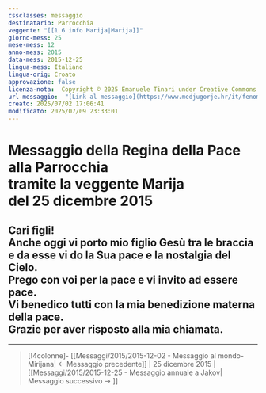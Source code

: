 ```yaml
---
cssclasses: messaggio
destinatario: Parrocchia
veggente: "[[1 6 info Marija|Marija]]"
giorno-mess: 25
mese-mess: 12
anno-mess: 2015
data-mess: 2015-12-25
lingua-mess: Italiano
lingua-orig: Croato
approvazione: false
licenza-nota:  Copyright © 2025 Emanuele Tinari under Creative Commons BY-NC-SA 4.0 https://creativecommons.org/licenses/by-nc-sa/4.0/
url-messaggio:  "[Link al messaggio](https://www.medjugorje.hr/it/fenomeno-di-medjugorje/messaggi-della-madonna/?datum=2015-12-1)"
creato: 2025/07/02 17:06:41
modificato: 2025/07/09 23:33:01
---
```


# Messaggio della Regina della Pace<br>alla Parrocchia<br>tramite la veggente Marija<br>del 25 dicembre 2015

## Cari figli!<br>Anche oggi vi porto mio figlio Gesù tra le braccia e da esse vi do la Sua pace e la nostalgia del Cielo.<br>Prego con voi per la pace e vi invito ad essere pace.<br>Vi benedico tutti con la mia benedizione materna della pace.<br>Grazie per aver risposto alla mia chiamata.

***

> [!4colonne]- [[Messaggi/2015/2015-12-02 - Messaggio al mondo-Mirijana| ← Messaggio precedente]] | 25 dicembre 2015 | [[Messaggi/2015/2015-12-25 - Messaggio annuale a Jakov| Messaggio successivo → ]]
